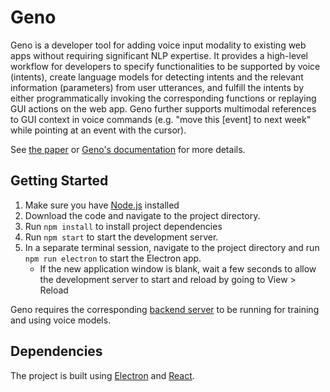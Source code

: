 # Geno

Geno is a developer tool for adding voice input modality to existing web apps without requiring significant NLP expertise. It provides a high-level workflow for developers to specify functionalities to be supported by voice (intents), create language models for detecting intents and the relevant information (parameters) from user utterances, and fulfill the intents by either programmatically invoking the corresponding functions or replaying GUI actions on the web app. Geno further supports multimodal references to GUI context in voice commands (e.g. "move this [event] to next week" while pointing at an event with the cursor).

See [the paper](https://arxiv.org/abs/2007.09809) or [Geno's documentation](https://docs.google.com/document/d/1Tu7FbmXWysCZwJYgZSPlmJnMojC-0SAIBHDVTFtRKrM/edit#heading=h.bv51z1v7q9ks) for more details.

## Getting Started

1. Make sure you have [Node.js](https://nodejs.org/en/download/) installed
2. Download the code and navigate to the project directory.
2. Run `npm install` to install project dependencies
3. Run `npm start` to start the development server.
4. In a separate terminal session, navigate to the project directory and run `npm run electron` to start the Electron app.
    - If the new application window is blank, wait a few seconds to allow the development server to start and reload by going to View > Reload

Geno requires the corresponding [backend server](https://github.com/Dingln/geno_server) to be running for training and using voice models.


## Dependencies
The project is built using [Electron](http://electronjs.org) and [React](https://reactjs.org). 

